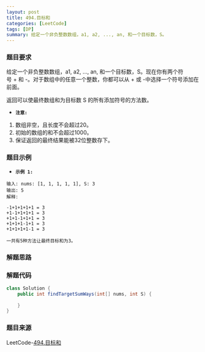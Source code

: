 ```yaml
---
layout: post
title: 494.目标和
categories: [LeetCode]
tags: [DP]
summary: 给定一个非负整数数组，a1, a2, ..., an, 和一个目标数，S。
---
```


### 题目要求
给定一个非负整数数组，a1, a2, ..., an, 和一个目标数，S。现在你有两个符号 + 和 -。对于数组中的任意一个整数，你都可以从 + 或 -中选择一个符号添加在前面。

返回可以使最终数组和为目标数 S 的所有添加符号的方法数。

- **`注意:`**  
1. 数组非空，且长度不会超过20。
1. 初始的数组的和不会超过1000。
1. 保证返回的最终结果能被32位整数存下。

### 题目示例
- **`示例 1:`**  
```
输入: nums: [1, 1, 1, 1, 1], S: 3
输出: 5
解释: 

-1+1+1+1+1 = 3
+1-1+1+1+1 = 3
+1+1-1+1+1 = 3
+1+1+1-1+1 = 3
+1+1+1+1-1 = 3

一共有5种方法让最终目标和为3。
```

### 解题思路



### 解题代码
```java
class Solution {
    public int findTargetSumWays(int[] nums, int S) {
        
    }
}
```



### 题目来源
LeetCode-[494.目标和](https://leetcode-cn.com/problems/target-sum/)

